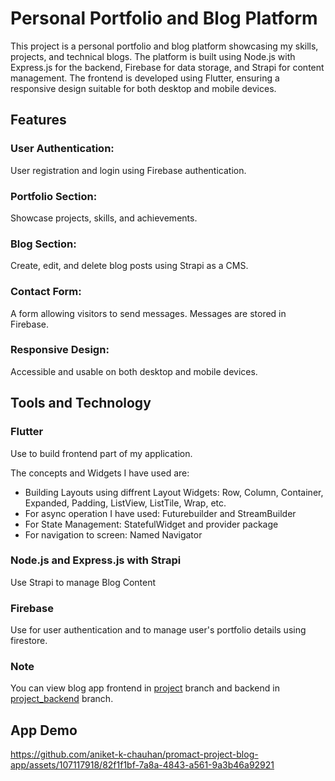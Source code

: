 # Personal Portfolio and Blog Platform
This project is a personal portfolio and blog platform showcasing my skills, projects, and technical blogs. The platform is built using Node.js with Express.js for the backend, Firebase for data storage, and Strapi for content management. The frontend is developed using Flutter, ensuring a responsive design suitable for both desktop and mobile devices.

## Features
### User Authentication:

User registration and login using Firebase authentication.

### Portfolio Section:
Showcase projects, skills, and achievements.

### Blog Section:
Create, edit, and delete blog posts using Strapi as a CMS.

### Contact Form:
A form allowing visitors to send messages. Messages are stored in Firebase.

### Responsive Design:
Accessible and usable on both desktop and mobile devices.

## Tools and Technology
### Flutter
Use to build frontend part of my application.

The concepts and Widgets I have used are:
- Building Layouts using diffrent Layout Widgets: Row, Column, Container, Expanded, Padding, ListView, ListTile, Wrap, etc.
- For async operation I have used: Futurebuilder and StreamBuilder
- For State Management: StatefulWidget and provider package
- For navigation to screen: Named Navigator

### Node.js and Express.js with Strapi
Use Strapi to manage Blog Content

### Firebase
Use for user authentication and to manage user's portfolio details using firestore.

### Note

You can view blog app frontend in [project](https://github.com/aniket-k-chauhan/promact-project-blog-app/tree/project) branch and backend in [project_backend](https://github.com/aniket-k-chauhan/promact-project-blog-app/tree/project_backend) branch.


## App Demo
https://github.com/aniket-k-chauhan/promact-project-blog-app/assets/107117918/82f1f1bf-7a8a-4843-a561-9a3b46a92921
